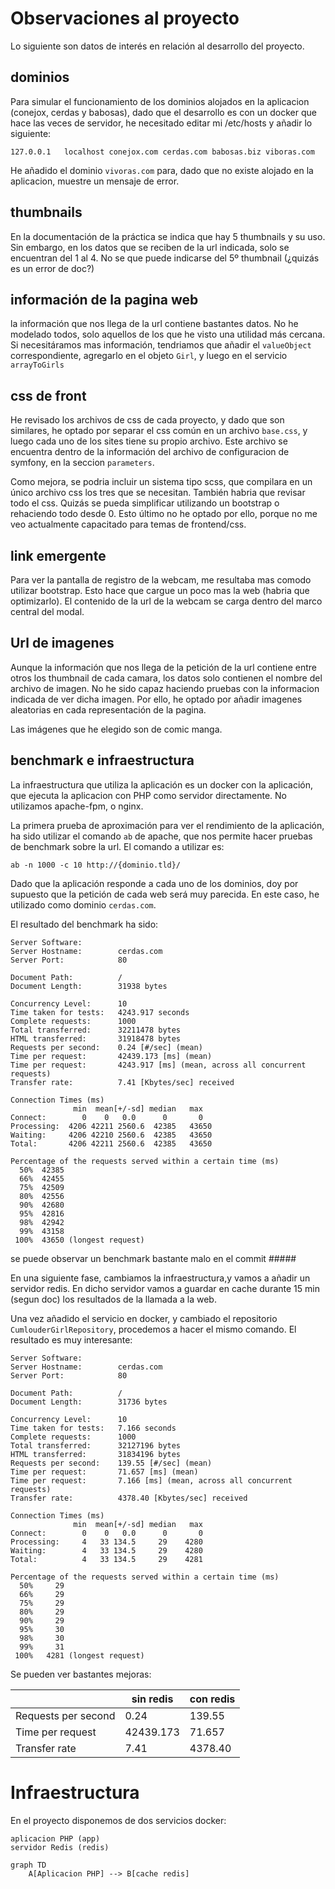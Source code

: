 # Observaciones al proyecto
Lo siguiente son datos de interés en relación al desarrollo del proyecto. 
## dominios
Para simular el funcionamiento de los dominios alojados en la aplicacion (conejox, cerdas y babosas), dado que el desarrollo
es con un docker que hace las veces de servidor, he necesitado editar mi /etc/hosts y añadir lo siguiente:

    127.0.0.1	localhost conejox.com cerdas.com babosas.biz viboras.com

He añadido el dominio `vivoras.com` para, dado que no existe alojado en la aplicacion, muestre un mensaje de error.
## thumbnails
En la documentación de la práctica se indica que hay 5 thumbnails y su uso. Sin embargo, en los datos que se reciben de 
la url indicada, solo se encuentran del 1 al 4. No se que puede indicarse del 5º thumbnail (¿quizás es un error de doc?) 
## información de la pagina web
la información que nos llega de la url contiene bastantes datos. No he modelado todos, solo aquellos de los que he visto
una utilidad más cercana. Si necesitáramos mas información, tendriamos que añadir el `valueObject` correspondiente, agregarlo
en el objeto `Girl`, y luego en el servicio `arrayToGirls`

## css de front
He revisado los archivos de css de cada proyecto, y dado que son similares, he optado por separar el css común en un archivo
`base.css`, y luego cada uno de los sites tiene su propio archivo. Este archivo se encuentra dentro de la información del archivo
de configuracion de symfony, en la seccion `parameters`. 

Como mejora, se podria incluir un sistema tipo scss, que compilara en un único archivo css los tres que se necesitan.
También habria que revisar todo el css. Quizás se pueda simplificar utilizando un bootstrap o rehaciendo todo desde 0. Esto
último no he optado por ello, porque no me veo actualmente capacitado para temas de frontend/css.

## link emergente
Para ver la pantalla de registro de la webcam, me resultaba mas comodo utilizar bootstrap. Esto hace que cargue un poco mas
la web (habria que optimizarlo). El contenido de la url de la webcam se carga dentro del marco central del modal.

## Url de imagenes
Aunque la información que nos llega de la petición de la url contiene entre otros los thumbnail de cada camara, los datos
solo contienen el nombre del archivo de imagen. No he sido capaz haciendo pruebas con la informacion indicada de ver dicha imagen.
Por ello, he optado por añadir imagenes aleatorias en cada representación de la pagina.

Las imágenes que he elegido son de comic manga. 

## benchmark e infraestructura
La infraestructura que utiliza la aplicación es un docker con la aplicación, que ejecuta la aplicacion con PHP como servidor directamente.
No utilizamos apache-fpm, o nginx.

La primera prueba de aproximación para ver el rendimiento de la aplicación, ha sido utilizar el comando `ab` de apache,
que nos permite hacer pruebas de benchmark sobre la url. 
El comando a utilizar es:

    ab -n 1000 -c 10 http://{dominio.tld}/

Dado que la aplicación responde a cada uno de los dominios, doy por supuesto que la petición de cada web será muy parecida.
En este caso, he utilizado como dominio `cerdas.com`.

El resultado del benchmark ha sido:

```
Server Software:        
Server Hostname:        cerdas.com
Server Port:            80

Document Path:          /
Document Length:        31938 bytes

Concurrency Level:      10
Time taken for tests:   4243.917 seconds
Complete requests:      1000
Total transferred:      32211478 bytes
HTML transferred:       31918478 bytes
Requests per second:    0.24 [#/sec] (mean)
Time per request:       42439.173 [ms] (mean)
Time per request:       4243.917 [ms] (mean, across all concurrent requests)
Transfer rate:          7.41 [Kbytes/sec] received

Connection Times (ms)
              min  mean[+/-sd] median   max
Connect:        0    0   0.0      0       0
Processing:  4206 42211 2560.6  42385   43650
Waiting:     4206 42210 2560.6  42385   43650
Total:       4206 42211 2560.6  42385   43650

Percentage of the requests served within a certain time (ms)
  50%  42385
  66%  42455
  75%  42509
  80%  42556
  90%  42680
  95%  42816
  98%  42942
  99%  43158
 100%  43650 (longest request)
```
se puede observar un benchmark bastante malo en el commit #####

En una siguiente fase, cambiamos la infraestructura,y vamos a añadir un servidor redis. En dicho servidor vamos a guardar
en cache durante 15 min (segun doc) los resultados de la llamada a la web.

Una vez añadido el servicio en docker, y cambiado el repositorio `CumlouderGirlRepository`, procedemos a hacer el mismo
comando. El resultado es muy interesante:

```
Server Software:        
Server Hostname:        cerdas.com
Server Port:            80

Document Path:          /
Document Length:        31736 bytes

Concurrency Level:      10
Time taken for tests:   7.166 seconds
Complete requests:      1000
Total transferred:      32127196 bytes
HTML transferred:       31834196 bytes
Requests per second:    139.55 [#/sec] (mean)
Time per request:       71.657 [ms] (mean)
Time per request:       7.166 [ms] (mean, across all concurrent requests)
Transfer rate:          4378.40 [Kbytes/sec] received

Connection Times (ms)
              min  mean[+/-sd] median   max
Connect:        0    0   0.0      0       0
Processing:     4   33 134.5     29    4280
Waiting:        4   33 134.5     29    4280
Total:          4   33 134.5     29    4281

Percentage of the requests served within a certain time (ms)
  50%     29
  66%     29
  75%     29
  80%     29
  90%     29
  95%     30
  98%     30
  99%     31
 100%   4281 (longest request)
```
Se pueden ver bastantes mejoras:

|     | sin redis  | con redis |
|-----|------------|-----------|
| Requests per second |  0.24          | 139.55    | | |
| Time per request |   42439.173         | 71.657    | | |
| Transfer rate | 7.41 |   4378.40        |

# Infraestructura
En el proyecto disponemos de dos servicios docker:

    aplicacion PHP (app)
    servidor Redis (redis)

```mermaid
graph TD
    A[Aplicacion PHP] --> B[cache redis]
```
